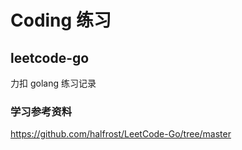 # Coding 练习

## leetcode-go

力扣 golang 练习记录

### 学习参考资料

https://github.com/halfrost/LeetCode-Go/tree/master

